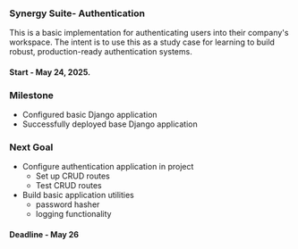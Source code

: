 ### Synergy Suite- Authentication

This is a basic implementation for authenticating users into their company's workspace.
The intent is to use this as a study case for learning to build robust, production-ready authentication systems.

#### Start - May 24, 2025.

### Milestone
- Configured basic Django application
- Successfully deployed base Django application

### Next Goal
- Configure authentication application in project
  - Set up CRUD routes
  - Test CRUD routes
- Build basic application utilities
  - password hasher
  - logging functionality

#### Deadline - May 26